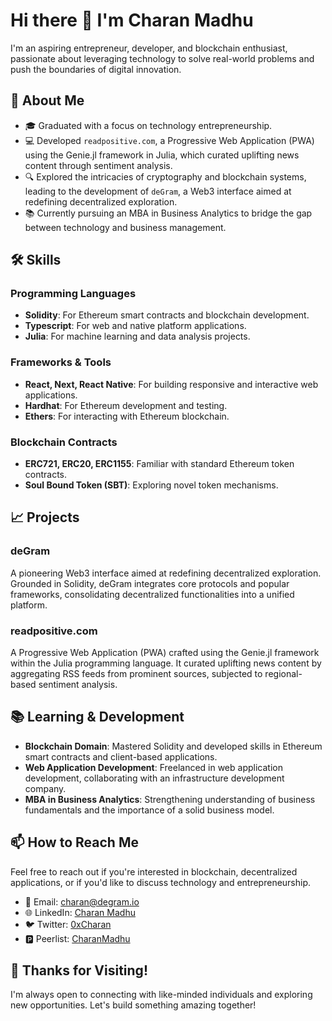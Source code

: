 # Hi there 👋 I'm Charan Madhu

I'm an aspiring entrepreneur, developer, and blockchain enthusiast, passionate about leveraging technology to solve real-world problems and push the boundaries of digital innovation.

## 🚀 About Me

- 🎓 Graduated with a focus on technology entrepreneurship.
- 💻 Developed `readpositive.com`, a Progressive Web Application (PWA) using the Genie.jl framework in Julia, which curated uplifting news content through sentiment analysis.
- 🔍 Explored the intricacies of cryptography and blockchain systems, leading to the development of `deGram`, a Web3 interface aimed at redefining decentralized exploration.
- 📚 Currently pursuing an MBA in Business Analytics to bridge the gap between technology and business management.

## 🛠️ Skills

### Programming Languages
- **Solidity**: For Ethereum smart contracts and blockchain development.
- **Typescript**: For web and native platform applications.
- **Julia**: For machine learning and data analysis projects.

### Frameworks & Tools
- **React, Next, React Native**: For building responsive and interactive web applications.
- **Hardhat**: For Ethereum development and testing.
- **Ethers**: For interacting with Ethereum blockchain.

### Blockchain Contracts
- **ERC721, ERC20, ERC1155**: Familiar with standard Ethereum token contracts.
- **Soul Bound Token (SBT)**: Exploring novel token mechanisms.

## 📈 Projects

### deGram
A pioneering Web3 interface aimed at redefining decentralized exploration. Grounded in Solidity, deGram integrates core protocols and popular frameworks, consolidating decentralized functionalities into a unified platform.

### readpositive.com
A Progressive Web Application (PWA) crafted using the Genie.jl framework within the Julia programming language. It curated uplifting news content by aggregating RSS feeds from prominent sources, subjected to regional-based sentiment analysis.

## 📚 Learning & Development

- **Blockchain Domain**: Mastered Solidity and developed skills in Ethereum smart contracts and client-based applications.
- **Web Application Development**: Freelanced in web application development, collaborating with an infrastructure development company.
- **MBA in Business Analytics**: Strengthening understanding of business fundamentals and the importance of a solid business model.

## 📫 How to Reach Me

Feel free to reach out if you're interested in blockchain, decentralized applications, or if you'd like to discuss technology and entrepreneurship.

- 📧 Email: [charan@degram.io](mailto:charan@degram.io)
- 🌐 LinkedIn: [Charan Madhu](https://www.linkedin.com/in/charanmadhusudhanan/)
- 🐦 Twitter: [0xCharan](https://twitter.com/0xcharanmadhu)
- 🅿️ Peerlist: [CharanMadhu](https://peerlist.io/charanmadhu)

## 🤝 Thanks for Visiting!

I'm always open to connecting with like-minded individuals and exploring new opportunities. Let's build something amazing together!
